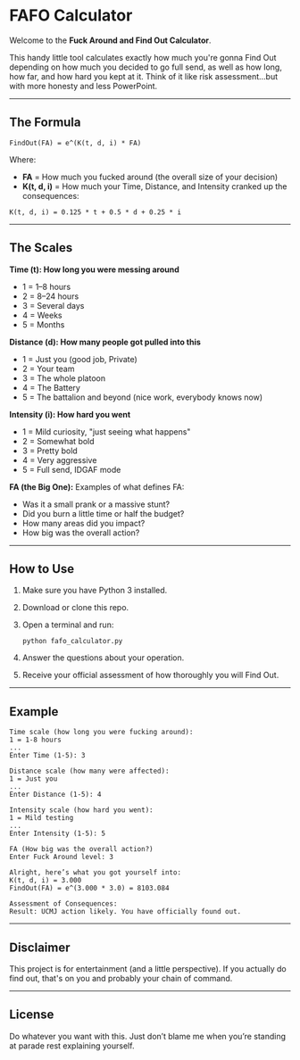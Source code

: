 # FAFO Calculator

Welcome to the **Fuck Around and Find Out Calculator**.

This handy little tool calculates exactly how much you're gonna Find Out depending on how much you decided to go full send, as well as how long, how far, and how hard you kept at it. Think of it like risk assessment...but with more honesty and less PowerPoint.

---

## The Formula

```
FindOut(FA) = e^(K(t, d, i) * FA)
```

Where:

- **FA** = How much you fucked around (the overall size of your decision)
- **K(t, d, i)** = How much your Time, Distance, and Intensity cranked up the consequences:

```
K(t, d, i) = 0.125 * t + 0.5 * d + 0.25 * i
```

---

## The Scales

**Time (t): How long you were messing around**
- 1 = 1–8 hours
- 2 = 8–24 hours
- 3 = Several days
- 4 = Weeks
- 5 = Months

**Distance (d): How many people got pulled into this**
- 1 = Just you (good job, Private)
- 2 = Your team
- 3 = The whole platoon
- 4 = The Battery
- 5 = The battalion and beyond (nice work, everybody knows now)

**Intensity (i): How hard you went**
- 1 = Mild curiosity, "just seeing what happens"
- 2 = Somewhat bold
- 3 = Pretty bold
- 4 = Very aggressive
- 5 = Full send, IDGAF mode

**FA (the Big One):**
Examples of what defines FA:
- Was it a small prank or a massive stunt?
- Did you burn a little time or half the budget?
- How many areas did you impact?
- How big was the overall action?

---

## How to Use

1. Make sure you have Python 3 installed.
2. Download or clone this repo.
3. Open a terminal and run:

   ```
   python fafo_calculator.py
   ```

4. Answer the questions about your operation.
5. Receive your official assessment of how thoroughly you will Find Out.

---

## Example

```
Time scale (how long you were fucking around):
1 = 1-8 hours
...
Enter Time (1-5): 3

Distance scale (how many were affected):
1 = Just you
...
Enter Distance (1-5): 4

Intensity scale (how hard you went):
1 = Mild testing
...
Enter Intensity (1-5): 5

FA (How big was the overall action?)
Enter Fuck Around level: 3

Alright, here’s what you got yourself into:
K(t, d, i) = 3.000
FindOut(FA) = e^(3.000 * 3.0) = 8103.084

Assessment of Consequences:
Result: UCMJ action likely. You have officially found out.
```

---

## Disclaimer

This project is for entertainment (and a little perspective). If you actually do find out, that's on you and probably your chain of command.

---

## License

Do whatever you want with this. Just don’t blame me when you’re standing at parade rest explaining yourself.
